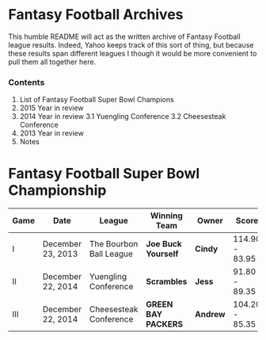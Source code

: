 # Fantasy Football Archives

This humble README will act as the written archive of Fantasy Football league results. Indeed, Yahoo keeps track of this sort of thing, but because these results span different leagues I though it would be more convenient to pull them all together here.

### Contents

1. List of Fantasy Football Super Bowl Champions
2. 2015 Year in review
3. 2014 Year in review
   3.1 Yuengling Conference
   3.2 Cheesesteak Conference
4. 2013 Year in review
5. Notes

# Fantasy Football Super Bowl Championship

| Game | Date              | League                  | Winning Team          | Owner      | Score          | Losing Team   | Owner        |
|------|-------------------|-------------------------|-----------------------|------------|----------------|---------------|--------------|
| I    | December 23, 2013 | The Bourbon Ball League | **Joe Buck Yourself** | **Cindy**  | 114.90 - 83.95 | El Chopacabra | Jess         |
| II   | December 22, 2014 | Yuengling Conference    | **Scrambles**         | **Jess**   |  91.80 - 89.35 | GRYFFINDOR    | Sam Widmayer |
| III  | December 22, 2014 | Cheesesteak Conference  | **GREEN BAY PACKERS** | **Andrew** | 104.20 - 85.35 | Motor Boaters | Kevin Archer |